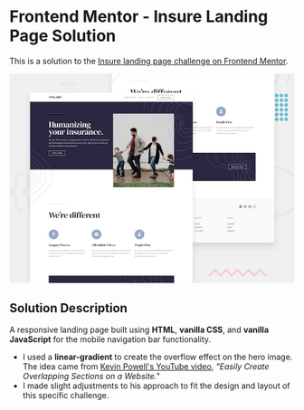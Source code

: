 # Frontend Mentor - Insure Landing Page Solution

This is a solution to the [Insure landing page challenge on Frontend Mentor](https://www.frontendmentor.io/challenges/insure-landing-page-uTU68JV8).

![Design preview for the Insure landing page coding challenge](./design/desktop-preview.jpg)

## Solution Description

A responsive landing page built using **HTML**, **vanilla CSS**, and **vanilla JavaScript** for the mobile navigation bar functionality.
- I used a **linear-gradient** to create the overflow effect on the hero image. The idea came from [Kevin Powell's YouTube video](https://www.youtube.com/watch?v=gb9s0iBE3ak), _"Easily Create Overlapping Sections on a Website."_
- I made slight adjustments to his approach to fit the design and layout of this specific challenge.
